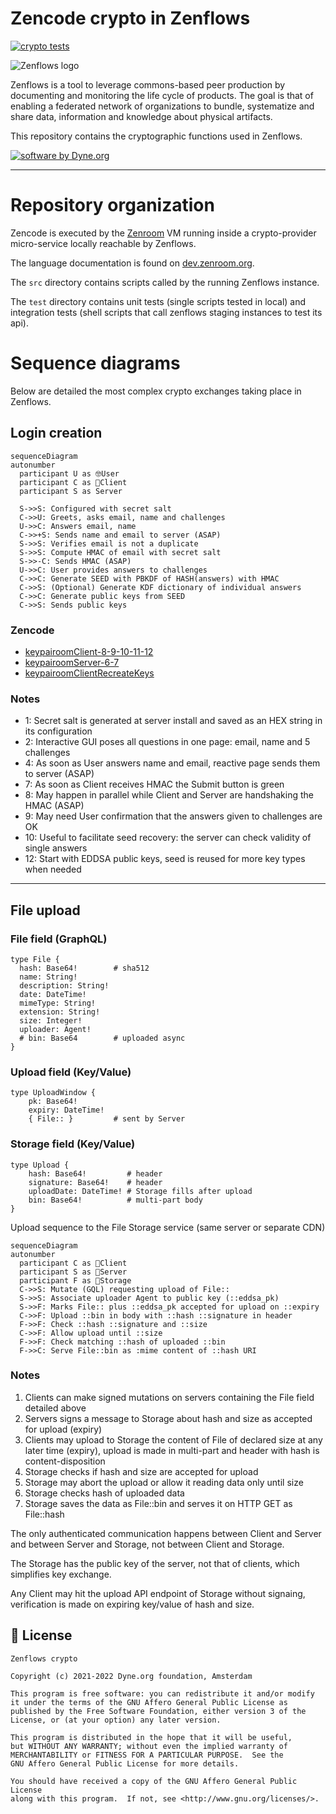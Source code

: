 # Zencode crypto in Zenflows

[![crypto tests](https://github.com/dyne/zenflows-crypto/actions/workflows/make-tests.yml/badge.svg)](https://github.com/dyne/zenflows-crypto/actions)

![Zenflows logo](https://github.com/dyne/zenflows/raw/master/docs/zenflows_rea_logo.png)

Zenflows is a tool to leverage commons-based peer production by
documenting and monitoring the life cycle of products. The goal is
that of enabling a federated network of organizations to bundle,
systematize and share data, information and knowledge about physical
artifacts.

This repository contains the cryptographic functions used in Zenflows.

[![software by Dyne.org](https://files.dyne.org/software_by_dyne.png)](http://www.dyne.org)

------

# Repository organization

Zencode is executed by the [Zenroom](http://zenroom.org) VM running inside a crypto-provider micro-service locally reachable by Zenflows.

The language documentation is found on [dev.zenroom.org](https://dev.zenroom.org).

The `src` directory contains scripts called by the running Zenflows instance.

The `test` directory contains unit tests (single scripts tested in local) and integration tests (shell scripts that call zenflows staging instances to test its api).

# Sequence diagrams

Below are detailed the most complex crypto exchanges taking place in Zenflows.

## Login creation

```mermaid
sequenceDiagram
autonumber
  participant U as 🤓User
  participant C as 📱Client
  participant S as Server

  S->>S: Configured with secret salt 
  C->>U: Greets, asks email, name and challenges 
  U->>C: Answers email, name
  C->>+S: Sends name and email to server (ASAP)
  S->>S: Verifies email is not a duplicate
  S->>S: Compute HMAC of email with secret salt
  S->>-C: Sends HMAC (ASAP)
  U->>C: User provides answers to challenges
  C->>C: Generate SEED with PBKDF of HASH(answers) with HMAC
  C->>S: (Optional) Generate KDF dictionary of individual answers
  C->>C: Generate public keys from SEED
  C->>S: Sends public keys
```
### Zencode

- [keypairoomClient-8-9-10-11-12](src/keypairoomClient-8-9-10-11-12.ts)
- [keypairoomServer-6-7](src/keypairoomServer-6-7.zen)
- [keypairoomClientRecreateKeys](src/keypairoomClientRecreateKeys.ts)

### Notes

- 1: Secret salt is generated at server install and saved as an HEX string in its configuration
- 2: Interactive GUI poses all questions in one page: email, name and 5 challenges
- 4: As soon as User answers name and email, reactive page sends them to server (ASAP)
- 7: As soon as Client receives HMAC the Submit button is green
- 8: May happen in parallel while Client and Server are handshaking the HMAC (ASAP)
- 9: May need User confirmation that the answers given to challenges are OK
- 10: Useful to facilitate seed recovery: the server can check validity of single answers
- 12: Start with EDDSA public keys, seed is reused for more key types when needed

-----------------

## File upload

### File field (GraphQL)

```
type File {
  hash: Base64!        # sha512
  name: String!
  description: String!
  date: DateTime!
  mimeType: String!
  extension: String!
  size: Integer!
  uploader: Agent!
  # bin: Base64        # uploaded async
}
```

### Upload field (Key/Value)

```
type UploadWindow {
	pk: Base64!
	expiry: DateTime!
	{ File:: }         # sent by Server
```

### Storage field (Key/Value)

```
type Upload {
	hash: Base64!         # header
	signature: Base64!    # header
	uploadDate: DateTime! # Storage fills after upload
	bin: Base64!          # multi-part body
}
```

Upload sequence to the File Storage service (same server or separate CDN)

```mermaid
sequenceDiagram
autonumber
  participant C as 📱Client
  participant S as 🐧Server
  participant F as 💽Storage
  C->>S: Mutate (GQL) requesting upload of File::
  S->>S: Associate uploader Agent to public key (::eddsa_pk)
  S->>F: Marks File:: plus ::eddsa_pk accepted for upload on ::expiry
  C->>F: Upload ::bin in body with ::hash ::signature in header
  F->>F: Check ::hash ::signature and ::size
  C->>F: Allow upload until ::size
  F->>F: Check matching ::hash of uploaded ::bin
  F->>C: Serve File::bin as :mime content of ::hash URI
```

### Notes

1. Clients can make signed mutations on servers containing the File field detailed above
2. Servers signs a message to Storage about hash and size as accepted for upload (expiry)
3. Clients may upload to Storage the content of File of declared size at any later time (expiry), upload is made in multi-part and header with hash is content-disposition
4. Storage checks if hash and size are accepted for upload
5. Storage may abort the upload or allow it reading data only until size
6. Storage checks hash of uploaded data
7. Storage saves the data as File::bin and serves it on HTTP GET as File::hash

The only authenticated communication happens between Client and Server and between Server and Storage, not between Client and Storage.

The Storage has the public key of the server, not that of clients, which simplifies key exchange.

Any Client may hit the upload API endpoint of Storage without signaing, verification is made on expiring key/value of hash and size.





## 💼 License

    Zenflows crypto

    Copyright (c) 2021-2022 Dyne.org foundation, Amsterdam

    This program is free software: you can redistribute it and/or modify
    it under the terms of the GNU Affero General Public License as
    published by the Free Software Foundation, either version 3 of the
    License, or (at your option) any later version.

    This program is distributed in the hope that it will be useful,
    but WITHOUT ANY WARRANTY; without even the implied warranty of
    MERCHANTABILITY or FITNESS FOR A PARTICULAR PURPOSE.  See the
    GNU Affero General Public License for more details.

    You should have received a copy of the GNU Affero General Public License
    along with this program.  If not, see <http://www.gnu.org/licenses/>.

